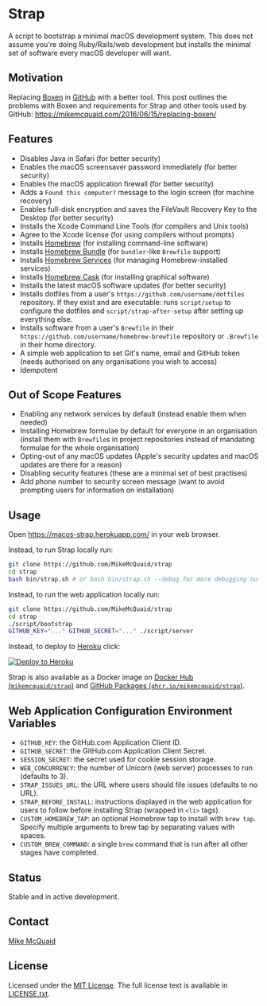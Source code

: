 # Strap

A script to bootstrap a minimal macOS development system. This does not assume you're doing Ruby/Rails/web development but installs the minimal set of software every macOS developer will want.

## Motivation

Replacing [Boxen](https://github.com/boxen/boxen/) in [GitHub](https://github.com/) with a better tool. This post outlines the problems with Boxen and requirements for Strap and other tools used by GitHub: <https://mikemcquaid.com/2016/06/15/replacing-boxen/>

## Features

- Disables Java in Safari (for better security)
- Enables the macOS screensaver password immediately (for better security)
- Enables the macOS application firewall (for better security)
- Adds a `Found this computer?` message to the login screen (for machine recovery)
- Enables full-disk encryption and saves the FileVault Recovery Key to the Desktop (for better security)
- Installs the Xcode Command Line Tools (for compilers and Unix tools)
- Agree to the Xcode license (for using compilers without prompts)
- Installs [Homebrew](http://brew.sh) (for installing command-line software)
- Installs [Homebrew Bundle](https://github.com/Homebrew/homebrew-bundle) (for `bundler`-like `Brewfile` support)
- Installs [Homebrew Services](https://github.com/Homebrew/homebrew-services) (for managing Homebrew-installed services)
- Installs [Homebrew Cask](https://github.com/caskroom/homebrew-cask) (for installing graphical software)
- Installs the latest macOS software updates (for better security)
- Installs dotfiles from a user's `https://github.com/username/dotfiles` repository. If they exist and are executable: runs `script/setup` to configure the dotfiles and `script/strap-after-setup` after setting up everything else.
- Installs software from a user's `Brewfile` in their `https://github.com/username/homebrew-brewfile` repository or `.Brewfile` in their home directory.
- A simple web application to set Git's name, email and GitHub token (needs authorised on any organisations you wish to access)
- Idempotent

## Out of Scope Features

- Enabling any network services by default (instead enable them when needed)
- Installing Homebrew formulae by default for everyone in an organisation (install them with `Brewfile`s in project repositories instead of mandating formulae for the whole organisation)
- Opting-out of any macOS updates (Apple's security updates and macOS updates are there for a reason)
- Disabling security features (these are a minimal set of best practises)
- Add phone number to security screen message (want to avoid prompting users for information on installation)

## Usage

Open <https://macos-strap.herokuapp.com/> in your web browser.

Instead, to run Strap locally run:

```bash
git clone https://github.com/MikeMcQuaid/strap
cd strap
bash bin/strap.sh # or bash bin/strap.sh --debug for more debugging output
```

Instead, to run the web application locally run:

```bash
git clone https://github.com/MikeMcQuaid/strap
cd strap
./script/bootstrap
GITHUB_KEY="..." GITHUB_SECRET="..." ./script/server
```

Instead, to deploy to [Heroku](https://www.heroku.com) click:

[![Deploy to Heroku](https://www.herokucdn.com/deploy/button.svg)](https://heroku.com/deploy)

Strap is also available as a Docker image on [Docker Hub (`mikemcquaid/strap`)](https://hub.docker.com/repository/docker/mikemcquaid/strap) and [GitHub Packages (`ghcr.io/mikemcquaid/strap`)](https://github.com/users/MikeMcQuaid/packages/container/package/strap).

## Web Application Configuration Environment Variables

- `GITHUB_KEY`: the GitHub.com Application Client ID.
- `GITHUB_SECRET`: the GitHub.com Application Client Secret.
- `SESSION_SECRET`: the secret used for cookie session storage.
- `WEB_CONCURRENCY`: the number of Unicorn (web server) processes to run (defaults to 3).
- `STRAP_ISSUES_URL`: the URL where users should file issues (defaults to no URL).
- `STRAP_BEFORE_INSTALL`: instructions displayed in the web application for users to follow before installing Strap (wrapped in `<li>` tags).
- `CUSTOM_HOMEBREW_TAP`: an optional Homebrew tap to install with `brew tap`. Specify multiple arguments to brew tap by separating values with spaces.
- `CUSTOM_BREW_COMMAND`: a single `brew` command that is run after all other stages have completed.

## Status

Stable and in active development.

## Contact

[Mike McQuaid](mailto:mike@mikemcquaid.com)

## License

Licensed under the [MIT License](http://en.wikipedia.org/wiki/MIT_License).
The full license text is available in [LICENSE.txt](https://github.com/MikeMcQuaid/strap/blob/master/LICENSE.txt).
